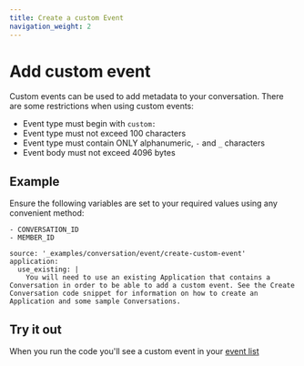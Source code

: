 ```yaml
---
title: Create a custom Event
navigation_weight: 2
---
```


# Add custom event

Custom events can be used to add metadata to your conversation. There are some restrictions when using custom events:

* Event type must begin with `custom:`
* Event type must not exceed 100 characters
* Event type must contain ONLY alphanumeric, `-` and `_` characters
* Event body must not exceed 4096 bytes

## Example

Ensure the following variables are set to your required values using any convenient method:

```snippet_variables
- CONVERSATION_ID
- MEMBER_ID
```

```code_snippets
source: '_examples/conversation/event/create-custom-event'
application:
  use_existing: |
    You will need to use an existing Application that contains a Conversation in order to be able to add a custom event. See the Create Conversation code snippet for information on how to create an Application and some sample Conversations.
```

## Try it out

When you run the code you'll see a custom event in your [event list](/conversation/code-snippets/event/list-events)
